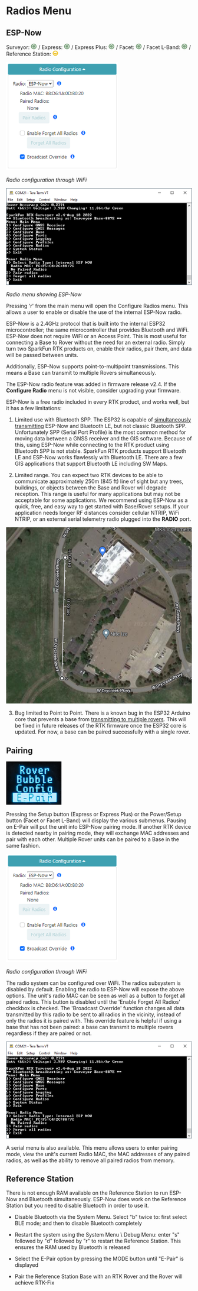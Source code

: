 # Radios Menu

## ESP-Now

Surveyor: ![Feature Supported](img/GreenDot.png) / Express: ![Feature Supported](img/GreenDot.png) / Express Plus: ![Feature Supported](img/GreenDot.png) / Facet: ![Feature Supported](img/GreenDot.png) / Facet L-Band: ![Feature Supported](img/GreenDot.png) / Reference Station: ![Feature Partially Supported](img/YellowDot.png)

![Radio menu during AP-Config](img/SparkFun%20RTK%20Radio%20Config.png)

*Radio configuration through WiFi*

![Radio menu showing ESP-Now](img/SparkFun%20RTK%20Radio%20Menu.png)

*Radio menu showing ESP-Now*

Pressing 'r' from the main menu will open the Configure Radios menu. This allows a user to enable or disable the use of the internal ESP-Now radio.

ESP-Now is a 2.4GHz protocol that is built into the internal ESP32 microcontroller; the same microcontroller that provides Bluetooth and WiFi. ESP-Now does not require WiFi or an Access Point. This is most useful for connecting a Base to Rover without the need for an external radio. Simply turn two SparkFun RTK products on, enable their radios, pair them, and data will be passed between units.

Additionally, ESP-Now supports point-to-multipoint transmissions. This means a Base can transmit to multiple Rovers simultaneously.

The ESP-Now radio feature was added in firmware release v2.4. If the **Configure Radio** menu is not visible, consider upgrading your firmware.

ESP-Now is a free radio included in every RTK product, and works well, but it has a few limitations: 

1) Limited use with Bluetooth SPP. The ESP32 is capable of [simultaneously transmitting](https://docs.espressif.com/projects/esp-idf/en/latest/esp32/api-guides/coexist.html) ESP-Now and Bluetooth LE, but not classic Bluetooth SPP. Unfortunately SPP (Serial Port Profile) is the most common method for moving data between a GNSS receiver and the GIS software. Because of this, using ESP-Now while connecting to the RTK product using Bluetooth SPP is not stable. SparkFun RTK products support Bluetooth LE and ESP-Now works flawlessly with Bluetooth LE. There are a few GIS applications that support Bluetooth LE including SW Maps.

2) Limited range. You can expect two RTK devices to be able to communicate approximately 250m (845 ft) line of sight but any trees, buildings, or objects between the Base and Rover will degrade reception. This range is useful for many applications but may not be acceptable for some applications. We recommend using ESP-Now as a quick, free, and easy way to get started with Base/Rover setups. If your application needs longer RF distances consider cellular NTRIP, WiFi NTRIP, or an external serial telemetry radio plugged into the **RADIO** port.

![Max transmission range of about 250m](img/Radios/SparkFun%20RTK%20ESP-Now%20Distance%20Testing.png)

3) Bug limited to Point to Point. There is a known bug in the ESP32 Arduino core that prevents a base from [transmitting to multiple rovers](https://github.com/espressif/esp-idf/issues/8992). This will be fixed in future releases of the RTK firmware once the ESP32 core is updated. For now, a base can be paired successfully with a single rover.

## Pairing

![Pairing Menu](img/Radios/SparkFun%20RTK%20Radio%20E-Pair.png)

Pressing the Setup button (Express or Express Plus) or the Power/Setup button (Facet or Facet L-Band) will display the various submenus. Pausing on E-Pair will put the unit into ESP-Now pairing mode. If another RTK device is detected nearby in pairing mode, they will exchange MAC addresses and pair with each other. Multiple Rover units can be paired to a Base in the same fashion.

![Radio menu during AP-Config](img/SparkFun%20RTK%20Radio%20Config.png)

*Radio configuration through WiFi*

The radio system can be configured over WiFi. The radios subsystem is disabled by default. Enabling the radio to ESP-Now will expose the above options. The unit's radio MAC can be seen as well as a button to forget all paired radios. This button is disabled until the 'Enable Forget All Radios' checkbox is checked. The 'Broadcast Override' function changes all data transmitted by this radio to be sent to all radios in the vicinity, instead of only the radios it is paired with. This override feature is helpful if using a base that has not been paired: a base can transmit to multiple rovers regardless if they are paired or not.

![Serial Radio menu](img/SparkFun%20RTK%20Radio%20Menu.png)

A serial menu is also available. This menu allows users to enter pairing mode, view the unit's current Radio MAC, the MAC addresses of any paired radios, as well as the ability to remove all paired radios from memory.

## Reference Station

There is not enough RAM available on the Reference Station to run ESP-Now and Bluetooth simultaneously. ESP-Now does work on the Reference Station but you need to disable Bluetooth in order to use it.

* Disable Bluetooth via the System Menu. Select "b" twice to: first select BLE mode; and then to disable Bluetooth completely

* Restart the system using the System Menu \ Debug Menu: enter "s" followed by "d" followed by "r" to restart the Reference Station. This ensures the RAM used by Bluetooth is released

* Select the E-Pair option by pressing the MODE button until "E-Pair" is displayed

* Pair the Reference Station Base with an RTK Rover and the Rover will achieve RTK-Fix
